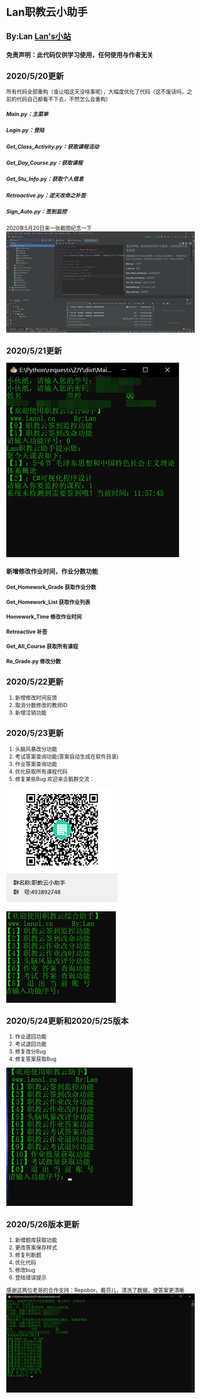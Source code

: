 # Lan职教云小助手
## By:Lan [Lan's小站](https://www.lanol.cn/)
### 免责声明：此代码仅供学习使用，任何使用与作者无关
## 2020/5/20更新
所有代码全部重构（谁让咱这天没啥事呢），大幅度优化了代码（这不废话吗，之前的代码自己都看不下去，不然怎么会重构）
##### Main.py：主菜单
##### Login.py：登陆
##### Get_Class_Activity.py：获取课程活动
##### Get_Day_Course.py：获取课程
##### Get_Stu_Info.py：获取个人信息
##### Retroactive.py：逆天改命之补签
##### Sign_Auto.py：签到监控
2020年5月20日来一张截图纪念一下
![pycharm](pic/hh.png)
## 2020/5/21更新
![功能菜单](pic/menu.png)
### 新增修改作业时间，作业分数功能
#### Get_Homework_Grade 获取作业分数
#### Get_Homework_List 获取作业列表
#### Homework_Time 修改作业时间
#### Retroactive 补签
#### Get_All_Course 获取所有课程
#### Re_Grade.py 修改分数
## 2020/5/22更新
1. 新增修改时间反馈
2. 取消分数修改的教师ID
3. 新增注销功能

## 2020/5/23更新
1. 头脑风暴改分功能
2. 考试答案查询功能(答案自动生成在软件目录)
3. 作业答案查询功能
4. 优化获取所有课程代码
5. 修复某些Bug
欢迎来企鹅群交流：

![encode](pic/ercode.png)

![523版](pic/523.png)

## 2020/5/24更新和2020/5/25版本
1. 作业退回功能
2. 考试退回功能
3. 修复改分Bug
3. 修复答案获取Bug

![524](pic/524.png)

## 2020/5/26版本更新
1. 新增题库获取功能
2. 更改答案保存样式
3. 修复判断题
4. 优化代码
5. 修改bug
6. 登陆错误提示

感谢这两位老哥的合作支持：Repobor，戴芬儿，清洗了数据，使答案更清晰
![526](pic/526.png)